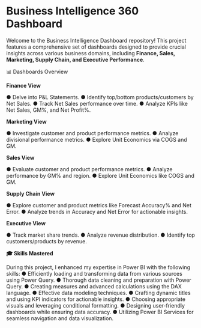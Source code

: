 # Business Intelligence 360 Dashboard

Welcome to the Business Intelligence Dashboard repository!
This project features a comprehensive set of dashboards designed to provide crucial insights across various business domains, including **Finance, Sales, Marketing, Supply Chain, and Executive Performance**.



📊 Dashboards Overview

**Finance View**

● Delve into P&L Statements.
● Identify top/bottom products/customers by Net Sales.
● Track Net Sales performance over time.
● Analyze KPIs like Net Sales, GM%, and Net Profit%.


**Marketing View**

● Investigate customer and product performance metrics.
● Analyze divisional performance metrics.
● Explore Unit Economics via COGS and GM.


**Sales View**

● Evaluate customer and product performance metrics.
● Analyze performance by GM% and region.
● Explore Unit Economics like COGS and GM.


**Supply Chain View**

● Explore customer and product metrics like Forecast Accuracy% and Net Error.
● Analyze trends in Accuracy and Net Error for actionable insights.


**Executive View**

● Track market share trends.
● Analyze revenue distribution.
● Identify top customers/products by revenue.


**🎓 Skills Mastered**

During this project, I enhanced my expertise in Power BI with the following skills:
● Efficiently loading and transforming data from various sources using Power Query.
● Thorough data cleaning and preparation with Power Query.
● Creating measures and advanced calculations using the DAX language.
● Effective data modeling techniques.
● Crafting dynamic titles and using KPI indicators for actionable insights.
● Choosing appropriate visuals and leveraging conditional formatting.
● Designing user-friendly dashboards while ensuring data accuracy.
● Utilizing Power BI Services for seamless navigation and data visualization.




